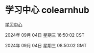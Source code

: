 # 学习中心 colearnhub
[学习中心](http://219.139.196.164:56308/colearnhub/)

2024年 09月 04日 星期三 16:50:02 CST

2024年 09月 04日 星期三 08:50:02 GMT
